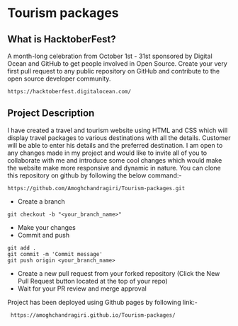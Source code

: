 # Tourism packages
## What is HacktoberFest?
A month-long celebration from October 1st - 31st sponsored by Digital Ocean and GitHub to get people involved in Open Source. Create your very first pull request to any public repository on GitHub and contribute to the open source developer community.

```
https://hacktoberfest.digitalocean.com/
```
## Project Description
I have created a travel and tourism website using HTML and CSS which will display travel packages to various destinations with all the details. Customer will be able to
enter his details and the preferred destination. 
I am open to any changes made in my project and would like to invite all of you to collaborate with me and introduce some cool changes which would make the website make more responsive and dynamic in nature. You can clone this repository on github by following the below command:-

```
https://github.com/Amoghchandragiri/Tourism-packages.git
```

- Create a branch

``` 
git checkout -b "<your_branch_name>"
```

- Make your changes
- Commit and push

```
git add .
git commit -m 'Commit message'
git push origin <your_branch_name>
```
- Create a new pull request from your forked repository (Click the New Pull Request button located at the top of your repo)
- Wait for your PR review and merge approval
  
Project has been deployed using Github pages by following link:- 

```
 https://amoghchandragiri.github.io/Tourism-packages/
```




